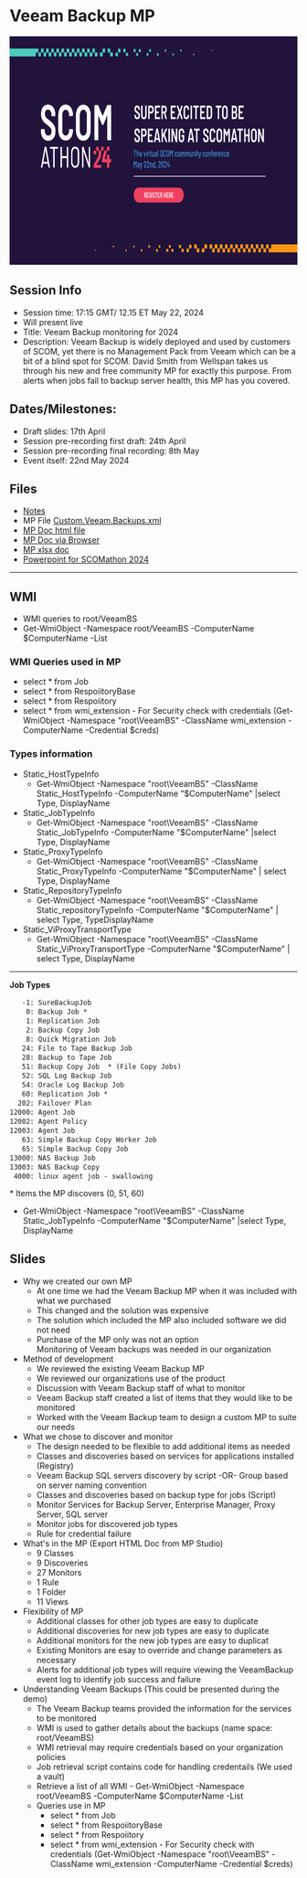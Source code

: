 
# Veeam Backup MP

<!-- [![image](Speaker_Social_asset_2.png)](https://scomathon.com/scomathon-2024/ )  -->
<a href="https://scomathon.com/scomathon-2024/" target="_blank">
 <img alt="alternate_text" src="Speaker_Social_asset_2.png" width="600" height="400"> </a>

## Session Info
*	Session time: 17:15 GMT/ 12.15 ET May 22, 2024
*	Will present live
*	Title: Veeam Backup monitoring for 2024
*	Description: Veeam Backup is widely deployed and used by customers of SCOM, yet there is no Management Pack from Veeam which can be a bit of a blind spot for SCOM. David Smith from Wellspan takes us through his new and free community MP for exactly this purpose. From alerts when jobs fail to backup server health, this MP has you covered.

## Dates/Milestones:
*	Draft slides: 17th April
*	Session pre-recording first draft: 24th April
*	Session pre-recording final recording: 8th May
*	Event itself: 22nd May 2024

## Files
* [Notes](SCOMathon2024.txt)  
* MP File [Custom.Veeam.Backups.xml](Custom.Veeam.Backups.xml)
* [MP Doc html file](SCOMathon2024-MPdoc.html)
* [MP Doc via Browser](http://htmlpreview.github.io/?https://github.com/dsmith14w/VeeamBackupMP/blob/main/SCOMathon2024-MPdoc.html)
* [MP xlsx doc](https://github.com/dsmith14w/VeeamBackupMP/blob/main/Custom.Veeam.Backups%2024.2.16.60%20Full%20Report.xlsx)
* [Powerpoint for SCOMathon 2024](https://github.com/dsmith14w/VeeamBackupMP/blob/main/SCOMathon%202024%20PowerPoint%20Template%20D%20Smith%20Example.pptx)

---

## WMI 
 - WMI queries to root/VeeamBS  
 - Get-WmiObject -Namespace root/VeeamBS -ComputerName $ComputerName -List  

### WMI Queries used in MP
* select * from Job  
* select * from RespoiitoryBase  
* select * from Respoiitory  
* select * from wmi_extension - For Security check with credentials (Get-WmiObject -Namespace "root\VeeamBS" -ClassName wmi_extension -ComputerName -Credential $creds)

### Types information
- Static_HostTypeInfo
   - Get-WmiObject -Namespace "root\VeeamBS" -ClassName  Static_HostTypeInfo -ComputerName "$ComputerName" |select Type, DisplayName  
- Static_JobTypeInfo
   - Get-WmiObject -Namespace "root\VeeamBS" -ClassName  Static_JobTypeInfo -ComputerName "$ComputerName" |select Type, DisplayName   
 - Static_ProxyTypeInfo
   - Get-WmiObject -Namespace "root\VeeamBS" -ClassName  Static_ProxyTypeInfo -ComputerName "$ComputerName" | select Type, DisplayName   
- Static_RepositoryTypeInfo
   - Get-WmiObject -Namespace "root\VeeamBS" -ClassName  Static_repositoryTypeInfo -ComputerName "$ComputerName" | select Type, TypeDisplayName  
- Static_ViProxyTransportType
   -  Get-WmiObject -Namespace "root\VeeamBS" -ClassName  Static_ViProxyTransportType -ComputerName "$ComputerName" | select Type, DisplayName   
---
**Job Types**
~~~
   -1: SureBackupJob  
    0: Backup Job *
    1: Replication Job   
    2: Backup Copy Job   
    8: Quick Migration Job  
   24: File to Tape Backup Job  
   28: Backup to Tape Job  
   51: Backup Copy Job  * (File Copy Jobs)  
   52: SQL Log Backup Job  
   54: Oracle Log Backup Job  
   60: Replication Job *  
  202: Failover Plan  
12000: Agent Job  
12002: Agent Policy  
12003: Agent Job     
   63: Simple Backup Copy Worker Job  
   65: Simple Backup Copy Job  
13000: NAS Backup Job   
13003: NAS Backup Copy  
 4000: linux agent job - swallowing
~~~
\* Items the MP discovers (0, 51, 60)
  - Get-WmiObject -Namespace "root\VeeamBS" -ClassName  Static_JobTypeInfo -ComputerName "$ComputerName" |select Type, DisplayName

## Slides
- Why we created our own MP  
	- At one time we had the Veeam Backup MP when it was included with what we purchased  
	- This changed and the solution was expensive  
	- The solution which included the MP also included software we did not need  
	- Purchase of the MP only was not an option  
	   Monitoring of Veeam backups was needed in our organization  
- Method of development  
	- We reviewed the existing Veeam Backup MP  
	- We reviewed our organizations use of the product  
  	- Discussion with Veeam Backup staff of what to monitor  
	- Veeam Backup staff created a list of items that they would like to be monitored  
	- Worked with the Veeam Backup team to design a custom MP to suite our needs  
- What we chose to discover and monitor  
	- The design needed to be flexible to add additional items as needed  
	- Classes and discoveries based on services for applications installed (Registry)  
	- Veeam Backup SQL servers discovery by script -OR- Group based on server naming convention  
	- Classes and discoveries based on backup type for jobs (Script)  
	- Monitor Services for Backup Server, Enterprise Manager, Proxy Server, SQL server  
	- Monitor jobs for discovered job types  
	- Rule for credential failure  
- What's in the MP (Export HTML Doc from MP Studio)  
	- 9 Classes  
	- 9 Discoveries  
	- 27 Monitors  
	- 1 Rule  
	- 1 Folder  
	- 11 Views  
- Flexibility of MP  
	- Additional classes for other job types are easy to duplicate  
	- Additional discoveries for new job types are easy to duplicate  
	- Additional monitors for the new job types are easy to duplicat  
	- Existing Monitors are esay to override and change parameters as necessary  
	- Alerts for additional job types will require viewing the VeeamBackup event log to identify job success and failure  
- Understanding Veeam Backups (This could be presented during the demo)  
	- The Veeam Backup teams provided the information for the services to be monitored  
	- WMI is used to gather details about the backups (name space: root/VeeamBS)  
	- WMI retrieval may require credentials based on your organization policies  
	- Job retrieval script contains code for handling credentails (We used a vault)  
	- Retrieve a list of all WMI - Get-WmiObject -Namespace root/VeeamBS -ComputerName $ComputerName -List  
	- Queries use in MP  
		- select * from Job  
		- select * from RespoiitoryBase  
		- select * from Respoiitory  
		- select * from wmi_extension - For Security check with credentials (Get-WmiObject -Namespace "root\VeeamBS" -ClassName wmi_extension -ComputerName -Credential $creds)

